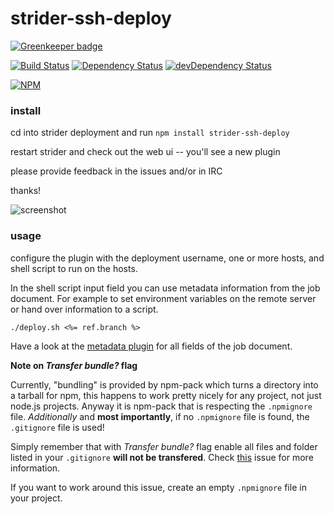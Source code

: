 # strider-ssh-deploy 

[![Greenkeeper badge](https://badges.greenkeeper.io/Strider-CD/strider-ssh-deploy.svg)](https://greenkeeper.io/)

[![Build Status](https://travis-ci.org/Strider-CD/strider-ssh-deploy.svg?branch=master)](https://travis-ci.org/Strider-CD/strider-ssh-deploy) [![Dependency Status][dep-img]][dep-link] [![devDependency Status][dev-dep-img]][dev-dep-link]

[![NPM][npm-badge-img]][npm-badge-link]


### install

cd into strider deployment and run `npm install strider-ssh-deploy`

restart strider and check out the web ui -- you'll see a new plugin

please provide feedback in the issues and/or in IRC

thanks!

![screenshot][screenshot1]

### usage

configure the plugin with the deployment username, one or more hosts, and shell script to run on the hosts.

In the shell script input field you can use metadata information from the job document. For example to set environment variables on the remote server or hand over information to a script.

`./deploy.sh <%= ref.branch %>`

Have a look at the [metadata plugin](https://github.com/Strider-CD/strider-metadata) for all fields of the job document.

**Note on _Transfer bundle?_ flag**

Currently, "bundling" is provided by npm-pack which turns a directory into a tarball for npm, this happens to work pretty nicely for any project, not just node.js projects. Anyway it is npm-pack that is respecting the `.npmignore` file. *Additionally* and **most importantly**, if no `.npmignore` file is found, the `.gitignore` file is used!

Simply remember that with _Transfer bundle?_ flag enable all files and folder listed in your `.gitignore` **will not be transfered**. Check [this](https://github.com/Strider-CD/strider-ssh-deploy/issues/17) issue for more information.

If you want to work around this issue, create an empty `.npmignore` file in your project.


[dev-dep-img]: https://david-dm.org/Strider-CD/strider-ssh-deploy/dev-status.svg
[dev-dep-link]: https://david-dm.org/Strider-CD/strider-ssh-deploy#info=devDependencies
[dep-img]: https://david-dm.org/Strider-CD/strider-ssh-deploy.svg
[dep-link]: https://david-dm.org/Strider-CD/strider-ssh-deploy
[npm-badge-img]: https://nodei.co/npm/strider-ssh-deploy.png?downloads=true&stars=true
[npm-badge-link]: https://nodei.co/npm/strider-ssh-deploy/

[screenshot1]: http://cl.ly/image/1t2W2r0E0G0p/Screen%20Shot%202014-07-10%20at%205.38.31%20PM.png

